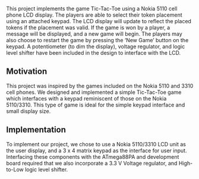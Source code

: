 This project implements the game Tic-Tac-Toe using a Nokia 5110 cell phone LCD display. The players are able to select their token placement using an attached keypad. The LCD display will update to reflect the placed tokens if the placement was valid. If the game is won by a player, a message will be displayed, and a new game will begin. The players may also choose to restart the game by pressing the ‘New Game’ button on the keypad. A potentiometer (to dim the display), voltage regulator, and logic level shifter have been included in the design to interface with the LCD.

## Motivation

This project was inspired by the games included on the Nokia 5110 and 3310 cell phones. We designed and implemented a simple Tic-Tac-Toe game which interfaces with a keypad reminiscent of those on the Nokia 5110/3310. This type of game is ideal for the simple keypad interface and small display size.

## Implementation

To implement our project, we chose to use a Nokia 5110/3310 LCD unit as the user display, and a 3 x 4 matrix keypad as the interface for user input. Interfacing these components with the ATmega88PA and development board required that we also incorporate a 3.3 V Voltage regulator, and High-to-Low logic level shifter.
